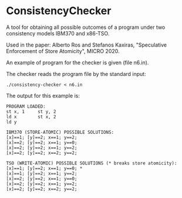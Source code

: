 # ConsistencyChecker

A tool for obtaining all possible outcomes of a program under two consistency models IBM370 and x86-TSO.

Used in the paper: Alberto Ros and Stefanos Kaxiras, "Speculative Enforcement of Store Atomicity", MICRO 2020. 

An example of program for the checker is given (file n6.in).

The checker reads the program file by the standard input: 

```
./consistency-checker < n6.in
```

The output for this example is:

```
PROGRAM LOADED:  
st x, 1		st y, 2  
ld x		st x, 2  
ld y					

IBM370 (STORE-ATOMIC) POSSIBLE SOLUTIONS:
[x]==1; [y]==2; x==1; y==2; 
[x]==2; [y]==2; x==1; y==0; 
[x]==2; [y]==2; x==1; y==2; 
[x]==2; [y]==2; x==2; y==2; 

TSO (WRITE-ATOMIC) POSSIBLE SOLUTIONS (* breaks store atomicity):
[x]==1; [y]==2; x==1; y==0; *
[x]==1; [y]==2; x==1; y==2; 
[x]==2; [y]==2; x==1; y==0; 
[x]==2; [y]==2; x==1; y==2; 
[x]==2; [y]==2; x==2; y==2; 
```

